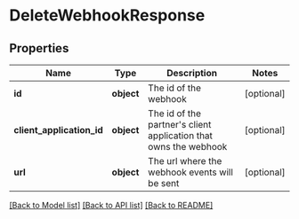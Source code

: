 # DeleteWebhookResponse

## Properties
Name | Type | Description | Notes
------------ | ------------- | ------------- | -------------
**id** | **object** | The id of the webhook | [optional] 
**client_application_id** | **object** | The id of the partner&#x27;s client application that owns the webhook | [optional] 
**url** | **object** | The url where the webhook events will be sent | [optional] 

[[Back to Model list]](../README.md#documentation-for-models) [[Back to API list]](../README.md#documentation-for-api-endpoints) [[Back to README]](../README.md)

